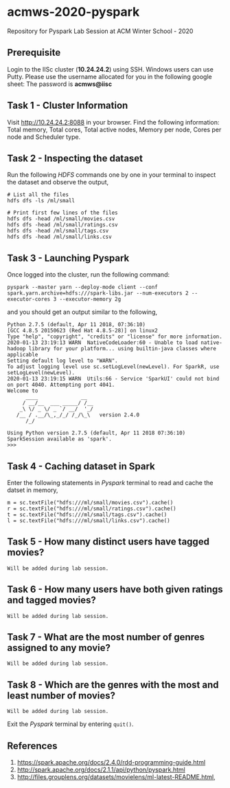 # acmws-2020-pyspark
Repository for Pyspark Lab Session at ACM Winter School - 2020

## Prerequisite

Login to the IISc cluster (**10.24.24.2**) using SSH. Windows users can use Putty. Please use the username allocated for you in the following google sheet: The password is **acmws@iisc**

## Task 1 - Cluster Information

Visit http://10.24.24.2:8088 in your browser. Find the following information: Total memory, Total cores, Total active nodes, Memory per node, Cores per node and Scheduler type.

## Task 2 - Inspecting the dataset

Run the following *HDFS* commands one by one in your terminal to inspect the dataset and observe the output,

```
# List all the files
hdfs dfs -ls /ml/small 

# Print first few lines of the files
hdfs dfs -head /ml/small/movies.csv
hdfs dfs -head /ml/small/ratings.csv
hdfs dfs -head /ml/small/tags.csv
hdfs dfs -head /ml/small/links.csv
```

## Task 3 - Launching Pyspark

Once logged into the cluster, run the following command:
```
pyspark --master yarn --deploy-mode client --conf spark.yarn.archive=hdfs:///spark-libs.jar --num-executors 2 --executor-cores 3 --executor-memory 2g
```
and you should get an output similar to the following,
```
Python 2.7.5 (default, Apr 11 2018, 07:36:10)
[GCC 4.8.5 20150623 (Red Hat 4.8.5-28)] on linux2
Type "help", "copyright", "credits" or "license" for more information.
2020-01-13 23:19:13 WARN  NativeCodeLoader:60 - Unable to load native-hadoop library for your platform... using builtin-java classes where applicable
Setting default log level to "WARN".
To adjust logging level use sc.setLogLevel(newLevel). For SparkR, use setLogLevel(newLevel).
2020-01-13 23:19:15 WARN  Utils:66 - Service 'SparkUI' could not bind on port 4040. Attempting port 4041.
Welcome to
      ____              __
     / __/__  ___ _____/ /__
    _\ \/ _ \/ _ `/ __/  '_/
   /__ / .__/\_,_/_/ /_/\_\   version 2.4.0
      /_/

Using Python version 2.7.5 (default, Apr 11 2018 07:36:10)
SparkSession available as 'spark'.
>>>
```

## Task 4 - Caching dataset in Spark

Enter the following statements in *Pyspark* terminal to read and cache the datset in memory,
```
m = sc.textFile("hdfs:///ml/small/movies.csv").cache()
r = sc.textFile("hdfs:///ml/small/ratings.csv").cache()
t = sc.textFile("hdfs:///ml/small/tags.csv").cache()
l = sc.textFile("hdfs:///ml/small/links.csv").cache()
```

## Task 5 - How many distinct users have tagged movies? 
```
Will be added during lab session.
```

## Task 6 - How many users have both given ratings and tagged movies?
```
Will be added during lab session.
```

## Task 7 - What are the most number of genres assigned to any movie?
```
Will be added during lab session.
```

## Task 8 - Which are the genres with the most and least number of movies?
```
Will be added during lab session.
```

Exit the *Pyspark* terminal by entering `quit()`. 

## References

1. https://spark.apache.org/docs/2.4.0/rdd-programming-guide.html
2. http://spark.apache.org/docs/2.1.1/api/python/pyspark.html
3. http://files.grouplens.org/datasets/movielens/ml-latest-README.html,

